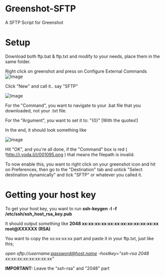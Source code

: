 Greenshot-SFTP
==============

A SFTP Script for Greenshot

Setup
=========

Download both ftp.bat & ftp.txt and modify to your needs, place them in the same folder. 

Right click on greenshot and press on Configure External Commands
![Image](http://i.yoda.li/i/001092.png) 

Click "New" and call it.. say "SFTP"

![Image](http://i.yoda.li/i/001093.png)

For the "Command", you want to navigate to your .bat file that you downloaded, not your .txt file.

For the "Argument", you want to set it to: "{0}" [With the quotes!]

In the end, it should look something like

![Image](http://i.yoda.li/i/001094.png)

Hit "OK", and you're all done, if the "Command" box is red ( !http://i.yoda.li/i/001095.png ) that means the filepath is invalid.

To now enable this, you want to right click on your greenshot icon and hit on Preferences, then go to the "Destination" tab and untick "Select destination dynamically" and tick "SFTP" or whatever you called it.

Getting your host key
=====================

To get your host key, you want to run __ssh-keygen -l -f /etc/ssh/ssh_host_rsa_key.pub__

It should output _something_ like __2048 xx:xx:xx:xx:xx:xx:xx:xx:xx:xx:xx:xx  root@XXXXXX (RSA)__

You want to copy the xx:xx:xx:xx part and paste it in your ftp.txt, just like this;

*open sftp://username:password@host.name -hostkey="ssh-rsa 2048 xx:xx:xx:xx:xx:xx:xx:xx"*

__IMPORTANT:__ Leave the "ssh-rsa" and "2048" part
